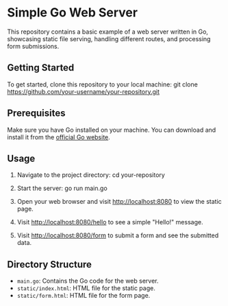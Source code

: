 # Simple Go Web Server

This repository contains a basic example of a web server written in Go, showcasing static file serving, handling different routes, and processing form submissions.

## Getting Started

To get started, clone this repository to your local machine:
git clone https://github.com/your-username/your-repository.git

## Prerequisites

Make sure you have Go installed on your machine. You can download and install it from the [official Go website](https://golang.org/dl/).

## Usage

1. Navigate to the project directory:
cd your-repository


2. Start the server:
go run main.go


3. Open your web browser and visit [http://localhost:8080](http://localhost:8080) to view the static page.

4. Visit [http://localhost:8080/hello](http://localhost:8080/hello) to see a simple "Hello!" message.

5. Visit [http://localhost:8080/form](http://localhost:8080/form) to submit a form and see the submitted data.

## Directory Structure

- `main.go`: Contains the Go code for the web server.
- `static/index.html`: HTML file for the static page.
- `static/form.html`: HTML file for the form page.

